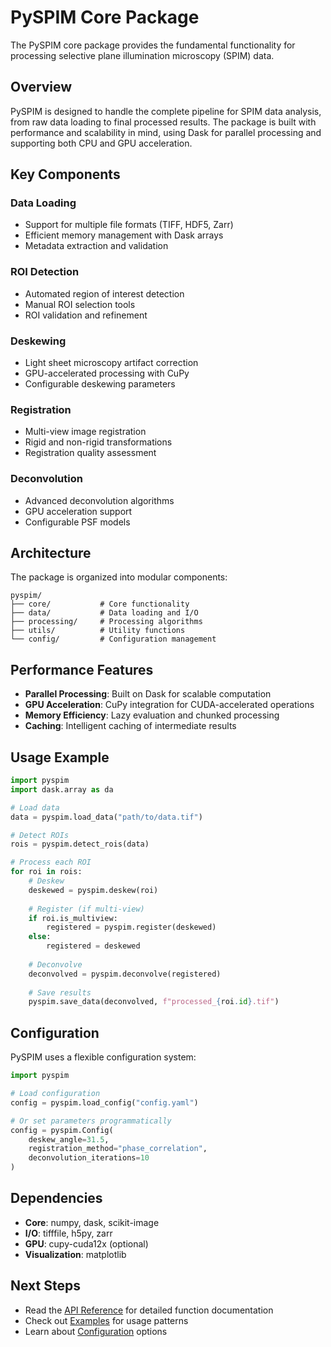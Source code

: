 # PySPIM Core Package

The PySPIM core package provides the fundamental functionality for processing selective plane illumination microscopy (SPIM) data.

## Overview

PySPIM is designed to handle the complete pipeline for SPIM data analysis, from raw data loading to final processed results. The package is built with performance and scalability in mind, using Dask for parallel processing and supporting both CPU and GPU acceleration.

## Key Components

### Data Loading
- Support for multiple file formats (TIFF, HDF5, Zarr)
- Efficient memory management with Dask arrays
- Metadata extraction and validation

### ROI Detection
- Automated region of interest detection
- Manual ROI selection tools
- ROI validation and refinement

### Deskewing
- Light sheet microscopy artifact correction
- GPU-accelerated processing with CuPy
- Configurable deskewing parameters

### Registration
- Multi-view image registration
- Rigid and non-rigid transformations
- Registration quality assessment

### Deconvolution
- Advanced deconvolution algorithms
- GPU acceleration support
- Configurable PSF models

## Architecture

The package is organized into modular components:

```
pyspim/
├── core/           # Core functionality
├── data/           # Data loading and I/O
├── processing/     # Processing algorithms
├── utils/          # Utility functions
└── config/         # Configuration management
```

## Performance Features

- **Parallel Processing**: Built on Dask for scalable computation
- **GPU Acceleration**: CuPy integration for CUDA-accelerated operations
- **Memory Efficiency**: Lazy evaluation and chunked processing
- **Caching**: Intelligent caching of intermediate results

## Usage Example

```python
import pyspim
import dask.array as da

# Load data
data = pyspim.load_data("path/to/data.tif")

# Detect ROIs
rois = pyspim.detect_rois(data)

# Process each ROI
for roi in rois:
    # Deskew
    deskewed = pyspim.deskew(roi)
    
    # Register (if multi-view)
    if roi.is_multiview:
        registered = pyspim.register(deskewed)
    else:
        registered = deskewed
    
    # Deconvolve
    deconvolved = pyspim.deconvolve(registered)
    
    # Save results
    pyspim.save_data(deconvolved, f"processed_{roi.id}.tif")
```

## Configuration

PySPIM uses a flexible configuration system:

```python
import pyspim

# Load configuration
config = pyspim.load_config("config.yaml")

# Or set parameters programmatically
config = pyspim.Config(
    deskew_angle=31.5,
    registration_method="phase_correlation",
    deconvolution_iterations=10
)
```

## Dependencies

- **Core**: numpy, dask, scikit-image
- **I/O**: tifffile, h5py, zarr
- **GPU**: cupy-cuda12x (optional)
- **Visualization**: matplotlib

## Next Steps

- Read the [API Reference](api.md) for detailed function documentation
- Check out [Examples](../user-guide/basic-usage.md) for usage patterns
- Learn about [Configuration](getting-started/configuration.md) options 